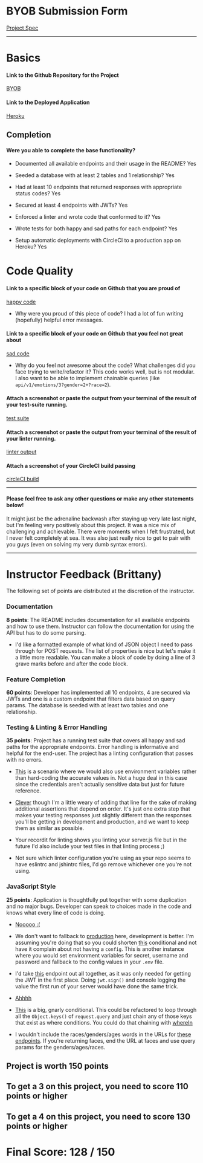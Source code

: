 # BYOB Submission Form

[Project Spec](http://frontend.turing.io/projects/build-your-own-backend.html)

------

# Basics

#### Link to the Github Repository for the Project
[BYOB](https://github.com/letakeane/faceEmotionAPI)

#### Link to the Deployed Application
[Heroku](http://faceemotionapi.herokuapp.com/api/v1/faces)


## Completion

#### Were you able to complete the base functionality?

* Documented all available endpoints and their usage in the README?
Yes

* Seeded a database with at least 2 tables and 1 relationship?
Yes

* Had at least 10 endpoints that returned responses with appropriate status codes?
Yes

* Secured at least 4 endpoints with JWTs?
Yes

* Enforced a linter and wrote code that conformed to it?
Yes

* Wrote tests for both happy and sad paths for each endpoint?
Yes

* Setup automatic deployments with CircleCI to a production app on Heroku?
Yes

# Code Quality

#### Link to a specific block of your code on Github that you are proud of
[happy code](https://github.com/letakeane/faceEmotionAPI/blob/master/server.js#L253-L265)

* Why were you proud of this piece of code?
I had a lot of fun writing (hopefully) helpful error messages.

#### Link to a specific block of your code on Github that you feel not great about
[sad code](https://github.com/letakeane/faceEmotionAPI/blob/master/server.js#L110-L168)

* Why do you feel not awesome about the code? What challenges did you face trying to write/refactor it?
This code works well, but is not modular. I also want to be able to implement chainable queries (like `api/v1/emotions/3?gender=2+?race=2`).

#### Attach a screenshot or paste the output from your terminal of the result of your test-suite running.

[test suite](http://i.imgur.com/tYK468U.jpg)

#### Attach a screenshot or paste the output from your terminal of the result of your linter running.

[linter output](http://g.recordit.co/dpginiUk6a.gif)

#### Attach a screenshot of your CircleCI build passing

[circleCI build](http://g.recordit.co/e0UMtyRLf3.gif)

-----

#### Please feel free to ask any other questions or make any other statements below!

It might just be the adrenaline backwash after staying up very late last night, but I'm feeling very positively about this project. It was a nice mix of challenging and achievable. There were moments when I felt frustrated, but I never felt completely at sea. It was also just really nice to get to pair with you guys (even on solving my very dumb syntax errors).

-----


# Instructor Feedback (Brittany)

The following set of points are distributed at the discretion of the instructor.

### Documentation

**8 points**: The README includes documentation for all available endpoints and how to use them. Instructor can follow the documentation for using the API but has to do some parsing.

* I'd like a formatted example of what kind of JSON object I need to pass through for POST requests. The list of properties is nice but let's make it a little more readable. You can make a block of code by doing a line of 3 grave marks before and after the code block.

### Feature Completion

**60 points**: Developer has implemented all 10 endpoints, 4 are secured via JWTs and one is a custom endpoint that filters data based on query params. The database is seeded with at least two tables and one relationship.

### Testing & Linting & Error Handling

**35 points**: Project has a running test suite that covers all happy and sad paths for the appropriate endpoints. Error handling is informative and helpful for the end-user. The project has a linting configuration that passes with no errors.

* [This](https://github.com/letakeane/faceEmotionAPI/blob/master/test/routes.spec.js#L51) is a scenario where we would also use environment variables rather than hard-coding the accurate values in. Not a huge deal in this case since the credentials aren't actually  sensitive data but just for future reference.

* [Clever](https://github.com/letakeane/faceEmotionAPI/blob/master/test/routes.spec.js#L81) though I'm a little weary of adding that line for the sake of making additional assertions that depend on order. It's just one extra step that makes your testing responses just slightly different than the responses you'll be getting in development and production, and we want to keep them as similar as possible.

* Your recordit for linting shows you linting your server.js file but in the future I'd also include your test files in that linting process ;)

* Not sure which linter configuration you're using as your repo seems to have eslintrc and jshintrc files, I'd go remove whichever one you're not using.

### JavaScript Style

**25 points**: Application is thoughtfully put together with some duplication and no major bugs. Developer can speak to choices made in the code and knows what every line of code is doing.

* [Nooooo :(](https://github.com/letakeane/faceEmotionAPI/blob/master/server.js#L7)

* We don't want to fallback to [production](https://github.com/letakeane/faceEmotionAPI/blob/master/server.js#L4) here, development is better. I'm assuming you're doing that so you could shorten [this](https://github.com/letakeane/faceEmotionAPI/blob/master/server.js#L21-L23) conditional and not have it complain about not having a `config`. This is another instance where you would set environment variables for secret, username and password and fallback to the config values in your `.env` file.

* I'd take [this](https://github.com/letakeane/faceEmotionAPI/blob/master/server.js#L56-L76) endpoint out all together, as it was only needed for getting the JWT in the first place. Doing `jwt.sign()` and console logging the value the first run of your server would have done the same trick.

* [Ahhhh](https://github.com/letakeane/faceEmotionAPI/blob/master/server.js#L108)

* [This](https://github.com/letakeane/faceEmotionAPI/blob/master/server.js#L111-L167) is a big, gnarly conditional. This could be refactored to loop through all the `Object.keys()` of `request.query` and just chain any of those keys that exist as where conditions. You could do that chaining with [whereIn](http://knexjs.org/#Builder-whereIn)

* I wouldn't include the races/genders/ages words in the URLs for [these endpoints](https://github.com/letakeane/faceEmotionAPI/blob/master/server.js#L170-L216). If you're returning faces, end the URL at faces and use query params for the genders/ages/races.

## Project is worth 150 points

## To get a 3 on this project, you need to score 110 points or higher
## To get a 4 on this project, you need to score 130 points or higher

# Final Score: 128 / 150

